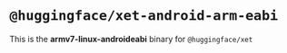 # `@huggingface/xet-android-arm-eabi`

This is the **armv7-linux-androideabi** binary for `@huggingface/xet`
